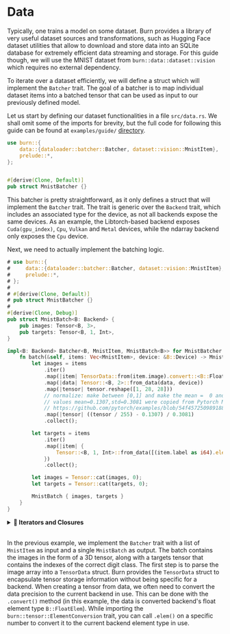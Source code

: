 # Data

Typically, one trains a model on some dataset. Burn provides a library of very useful dataset
sources and transformations, such as Hugging Face dataset utilities that allow to download and store
data into an SQLite database for extremely efficient data streaming and storage. For this guide
though, we will use the MNIST dataset from `burn::data::dataset::vision` which requires no external
dependency.

To iterate over a dataset efficiently, we will define a struct which will implement the `Batcher`
trait. The goal of a batcher is to map individual dataset items into a batched tensor that can be
used as input to our previously defined model.

Let us start by defining our dataset functionalities in a file `src/data.rs`. We shall omit some of
the imports for brevity, but the full code for following this guide can be found at
`examples/guide/` [directory](https://github.com/tracel-ai/burn/tree/main/examples/guide).

```rust , ignore
use burn::{
    data::{dataloader::batcher::Batcher, dataset::vision::MnistItem},
    prelude::*,
};


#[derive(Clone, Default)]
pub struct MnistBatcher {}
```

This batcher is pretty straightforward, as it only defines a struct that will implement the
`Batcher` trait. The trait is generic over the `Backend` trait, which includes an associated type
for the device, as not all backends expose the same devices. As an example, the Libtorch-based
backend exposes `Cuda(gpu_index)`, `Cpu`, `Vulkan` and `Metal` devices, while the ndarray backend
only exposes the `Cpu` device.

Next, we need to actually implement the batching logic.

```rust , ignore
# use burn::{
#     data::{dataloader::batcher::Batcher, dataset::vision::MnistItem},
#     prelude::*,
# };
#
# #[derive(Clone, Default)]
# pub struct MnistBatcher {}
#
#[derive(Clone, Debug)]
pub struct MnistBatch<B: Backend> {
    pub images: Tensor<B, 3>,
    pub targets: Tensor<B, 1, Int>,
}

impl<B: Backend> Batcher<B, MnistItem, MnistBatch<B>> for MnistBatcher {
    fn batch(&self, items: Vec<MnistItem>, device: &B::Device) -> MnistBatch<B> {
        let images = items
            .iter()
            .map(|item| TensorData::from(item.image).convert::<B::FloatElem>())
            .map(|data| Tensor::<B, 2>::from_data(data, device))
            .map(|tensor| tensor.reshape([1, 28, 28]))
            // normalize: make between [0,1] and make the mean =  0 and std = 1
            // values mean=0.1307,std=0.3081 were copied from Pytorch Mist Example
            // https://github.com/pytorch/examples/blob/54f4572509891883a947411fd7239237dd2a39c3/mnist/main.py#L122
            .map(|tensor| ((tensor / 255) - 0.1307) / 0.3081)
            .collect();

        let targets = items
            .iter()
            .map(|item| {
                Tensor::<B, 1, Int>::from_data([(item.label as i64).elem::<B::IntElem>()], device)
            })
            .collect();

        let images = Tensor::cat(images, 0);
        let targets = Tensor::cat(targets, 0);

        MnistBatch { images, targets }
    }
}
```

<details>
<summary><strong>🦀 Iterators and Closures</strong></summary>

The iterator pattern allows you to perform some tasks on a sequence of items in turn.

In this example, an iterator is created over the `MnistItem`s in the vector `items` by calling the
`iter` method.

_Iterator adaptors_ are methods defined on the `Iterator` trait that produce different iterators by
changing some aspect of the original iterator. Here, the `map` method is called in a chain to
transform the original data before consuming the final iterator with `collect` to obtain the
`images` and `targets` vectors. Both vectors are then concatenated into a single tensor for the
current batch.

You probably noticed that each call to `map` is different, as it defines a function to execute on
the iterator items at each step. These anonymous functions are called
[_closures_](https://doc.rust-lang.org/book/ch13-01-closures.html) in Rust. They're easy to
recognize due to their syntax which uses vertical bars `||`. The vertical bars capture the input
variables (if applicable) while the rest of the expression defines the function to execute.

If we go back to the example, we can break down and comment the expression used to process the
images.

```rust, ignore
let images = items                                                       // take items Vec<MnistItem>
    .iter()                                                              // create an iterator over it
    .map(|item| TensorData::from(item.image).convert::<B::FloatElem>())  // for each item, convert the image to float data struct
    .map(|data| Tensor::<B, 2>::from_data(data, device))                 // for each data struct, create a tensor on the device
    .map(|tensor| tensor.reshape([1, 28, 28]))                           // for each tensor, reshape to the image dimensions [C, H, W]
    .map(|tensor| ((tensor / 255) - 0.1307) / 0.3081)                    // for each image tensor, apply normalization
    .collect();                                                          // consume the resulting iterator & collect the values into a new vector
```

For more information on iterators and closures, be sure to check out the
[corresponding chapter](https://doc.rust-lang.org/book/ch13-00-functional-features.html) in the Rust
Book.

</details><br>

In the previous example, we implement the `Batcher` trait with a list of `MnistItem` as input and a
single `MnistBatch` as output. The batch contains the images in the form of a 3D tensor, along with
a targets tensor that contains the indexes of the correct digit class. The first step is to parse
the image array into a `TensorData` struct. Burn provides the `TensorData` struct to encapsulate
tensor storage information without being specific for a backend. When creating a tensor from data,
we often need to convert the data precision to the current backend in use. This can be done with the
`.convert()` method (in this example, the data is converted backend's float element type
`B::FloatElem`). While importing the `burn::tensor::ElementConversion` trait, you can call `.elem()`
on a specific number to convert it to the current backend element type in use.
